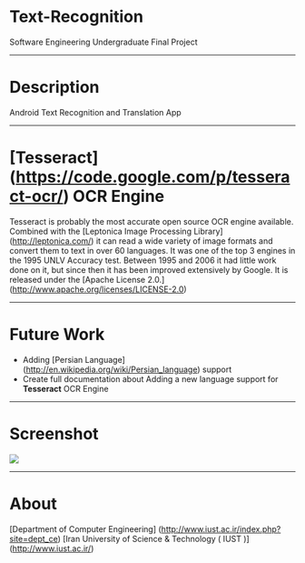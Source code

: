 Text-Recognition
================

Software Engineering Undergraduate Final Project
​
<hr />

# Description

Android Text Recognition and Translation App

<hr />

# [Tesseract] (https://code.google.com/p/tesseract-ocr/) OCR Engine

Tesseract is probably the most accurate open source OCR engine available. Combined with the [Leptonica Image Processing Library] (http://leptonica.com/) it can read a wide variety of image formats and convert them to text in over 60 languages. It was one of the top 3 engines in the 1995 UNLV Accuracy test. Between 1995 and 2006 it had little work done on it, but since then it has been improved extensively by Google. It is released under the [Apache License 2.0.] (http://www.apache.org/licenses/LICENSE-2.0)

<hr />

# Future Work

* Adding [Persian Language] (http://en.wikipedia.org/wiki/Persian_language) support
* Create full documentation about Adding a new language support for **Tesseract** OCR Engine

<hr />

# Screenshot

<img src="http://upload7.ir/images/89771048969946949934.png">

<hr />

# About

[Department of Computer Engineering] (http://www.iust.ac.ir/index.php?site=dept_ce)
[Iran University of Science & Technology ( IUST )] (http://www.iust.ac.ir/)